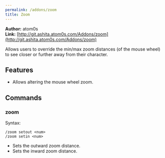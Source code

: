 ```yaml
---
permalink: /addons/zoom
title: Zoom
---
```


**Author:** atom0s<br/>
**Link:** [http://git.ashita.atom0s.com/Addons/zoom](http://git.ashita.atom0s.com/Addons/zoom)

Allows users to override the min/max zoom distances (of the mouse wheel) to see closer or further away from their character.

## Features

  * Allows altering the mouse wheel zoom.

## Commands

### zoom
Syntax:
```
/zoom setout <num>
/zoom setin <num>
```
  * Sets the outward zoom distance.
  * Sets the inward zoom distance.